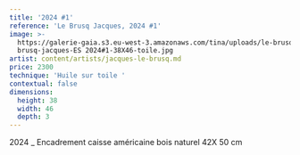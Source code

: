 ```yaml
---
title: '2024 #1'
reference: 'Le Brusq Jacques, 2024 #1'
image: >-
  https://galerie-gaia.s3.eu-west-3.amazonaws.com/tina/uploads/le-brusq-jacques/galerie-gaia-le
  brusq-jacques-ES 2024#1-38X46-toile.jpg
artist: content/artists/jacques-le-brusq.md
price: 2300
technique: 'Huile sur toile '
contextual: false
dimensions:
  height: 38
  width: 46
  depth: 3
---
```


2024 \_ Encadrement caisse américaine bois naturel 42X 50 cm 
